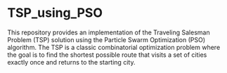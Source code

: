 # TSP_using_PSO
This repository provides an implementation of the Traveling Salesman Problem (TSP) solution using the Particle Swarm Optimization (PSO) algorithm. The TSP is a classic combinatorial optimization problem where the goal is to find the shortest possible route that visits a set of cities exactly once and returns to the starting city.
